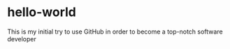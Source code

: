 # hello-world
This is my initial try to use GitHub in order to become a top-notch software developer
